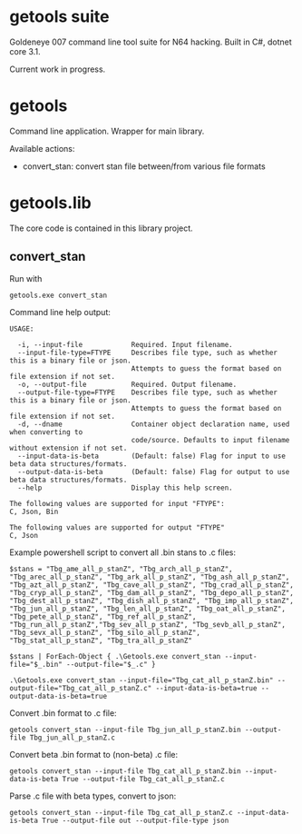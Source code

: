 # getools suite
Goldeneye 007 command line tool suite for N64 hacking. Built in C#, dotnet core 3.1.

Current work in progress.

# getools

Command line application. Wrapper for main library.

Available actions:

- convert_stan: convert stan file between/from various file formats

# getools.lib

The core code is contained in this library project.

## convert_stan

Run with 

    getools.exe convert_stan
    
Command line help output:
    
    USAGE:
    
      -i, --input-file            Required. Input filename.
      --input-file-type=FTYPE     Describes file type, such as whether this is a binary file or json.
                                  Attempts to guess the format based on file extension if not set.
      -o, --output-file           Required. Output filename.
      --output-file-type=FTYPE    Describes file type, such as whether this is a binary file or json.
                                  Attempts to guess the format based on file extension if not set.
      -d, --dname                 Container object declaration name, used when converting to
                                  code/source. Defaults to input filename without extension if not set.
      --input-data-is-beta        (Default: false) Flag for input to use beta data structures/formats.
      --output-data-is-beta       (Default: false) Flag for output to use beta data structures/formats.
      --help                      Display this help screen.
    
    The following values are supported for input "FTYPE":
    C, Json, Bin
    
    The following values are supported for output "FTYPE"
    C, Json

Example powershell script to convert all .bin stans to .c files:

    $stans = "Tbg_ame_all_p_stanZ", "Tbg_arch_all_p_stanZ", "Tbg_arec_all_p_stanZ", "Tbg_ark_all_p_stanZ", "Tbg_ash_all_p_stanZ", "Tbg_azt_all_p_stanZ", "Tbg_cave_all_p_stanZ", "Tbg_crad_all_p_stanZ", "Tbg_cryp_all_p_stanZ", "Tbg_dam_all_p_stanZ", "Tbg_depo_all_p_stanZ", "Tbg_dest_all_p_stanZ", "Tbg_dish_all_p_stanZ", "Tbg_imp_all_p_stanZ", "Tbg_jun_all_p_stanZ", "Tbg_len_all_p_stanZ", "Tbg_oat_all_p_stanZ", "Tbg_pete_all_p_stanZ", "Tbg_ref_all_p_stanZ", "Tbg_run_all_p_stanZ","Tbg_sev_all_p_stanZ", "Tbg_sevb_all_p_stanZ", "Tbg_sevx_all_p_stanZ", "Tbg_silo_all_p_stanZ", "Tbg_stat_all_p_stanZ", "Tbg_tra_all_p_stanZ" 

    $stans | ForEach-Object { .\Getools.exe convert_stan --input-file="$_.bin" --output-file="$_.c" }

    .\Getools.exe convert_stan --input-file="Tbg_cat_all_p_stanZ.bin" --output-file="Tbg_cat_all_p_stanZ.c" --input-data-is-beta=true --output-data-is-beta=true
    
Convert .bin format to .c file:

    getools convert_stan --input-file Tbg_jun_all_p_stanZ.bin --output-file Tbg_jun_all_p_stanZ.c
    
Convert beta .bin format to (non-beta) .c file:

    getools convert_stan --input-file Tbg_cat_all_p_stanZ.bin --input-data-is-beta True --output-file Tbg_cat_all_p_stanZ.c
  
Parse .c file with beta types, convert to json:

    getools convert_stan --input-file Tbg_cat_all_p_stanZ.c --input-data-is-beta True --output-file out --output-file-type json

